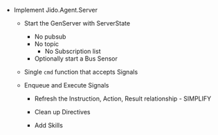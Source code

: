- Implement Jido.Agent.Server
  - Start the GenServer with ServerState
	  - No pubsub
	  - No topic
		- No Subscription list
	- Optionally start a Bus Sensor

  - Single `cmd` function that accepts Signals
  - Enqueue and Execute Signals
	- Refresh the Instruction, Action, Result relationship - SIMPLIFY
	- Clean up Directives


	- Add Skills